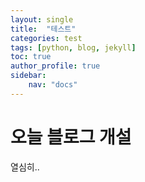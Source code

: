 ```yaml
---
layout: single
title:  "테스트"
categories: test
tags: [python, blog, jekyll]
toc: true
author_profile: true
sidebar:
    nav: "docs"
---
```


# 오늘 블로그 개설

열심히..
